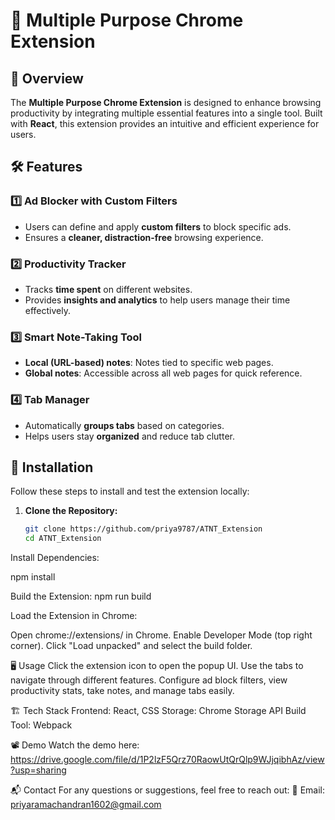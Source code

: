 # 🚀 Multiple Purpose Chrome Extension  

## 📌 Overview  
The **Multiple Purpose Chrome Extension** is designed to enhance browsing productivity by integrating multiple essential features into a single tool. Built with **React**, this extension provides an intuitive and efficient experience for users.  

## 🛠 Features  
### 1️⃣ **Ad Blocker with Custom Filters**  
- Users can define and apply **custom filters** to block specific ads.  
- Ensures a **cleaner, distraction-free** browsing experience.  

### 2️⃣ **Productivity Tracker**  
- Tracks **time spent** on different websites.  
- Provides **insights and analytics** to help users manage their time effectively.  

### 3️⃣ **Smart Note-Taking Tool**  
- **Local (URL-based) notes**: Notes tied to specific web pages.  
- **Global notes**: Accessible across all web pages for quick reference.  

### 4️⃣ **Tab Manager**  
- Automatically **groups tabs** based on categories.  
- Helps users stay **organized** and reduce tab clutter.  

## 🔧 Installation  
Follow these steps to install and test the extension locally:  

1. **Clone the Repository:**  
   ```sh
   git clone https://github.com/priya9787/ATNT_Extension
   cd ATNT_Extension


Install Dependencies:

npm install


Build the Extension:
npm run build


Load the Extension in Chrome:

Open chrome://extensions/ in Chrome.
Enable Developer Mode (top right corner).
Click "Load unpacked" and select the build folder.

🖥️ Usage
Click the extension icon to open the popup UI.
Use the tabs to navigate through different features.
Configure ad block filters, view productivity stats, take notes, and manage tabs easily.


🏗 Tech Stack
Frontend: React, CSS
Storage: Chrome Storage API
Build Tool: Webpack

📽 Demo
Watch the demo here: https://drive.google.com/file/d/1P2lzF5Qrz70RaowUtQrQlp9WJjqibhAz/view?usp=sharing


📬 Contact
For any questions or suggestions, feel free to reach out:
📧 Email: priyaramachandran1602@gmail.com
